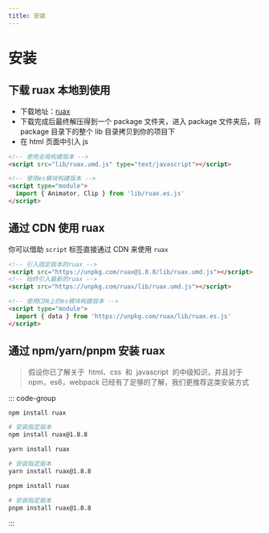 ```yaml
---
title: 安装
---
```


# 安装

## 下载 ruax 本地到使用

- 下载地址：[ruax](https://registry.npmmirror.com/ruax/download/ruax-1.8.8.tgz)
- 下载完成后最终解压得到一个 package 文件夹，进入 package 文件夹后，将 package 目录下的整个 lib 目录拷贝到你的项目下
- 在 html 页面中引入 js

```html
<!-- 使用全局构建版本 -->
<script src="lib/ruax.umd.js" type="text/javascript"></script>
```

```html
<!-- 使用es模块构建版本 -->
<script type="module">
  import { Animator, Clip } from 'lib/ruax.es.js'
</script>
```

## 通过 CDN 使用 ruax

你可以借助 `script` 标签直接通过 CDN 来使用 `ruax`

```html
<!-- 引入固定版本的ruax -->
<script src="https://unpkg.com/ruax@1.8.8/lib/ruax.umd.js"></script>
<!-- 始终引入最新的ruax -->
<script src="https://unpkg.com/ruax/lib/ruax.umd.js"></script>
```

```html
<!-- 使用CDN上的es模块构建版本 -->
<script type="module">
  import { data } from 'https://unpkg.com/ruax/lib/ruax.es.js'
</script>
```

## 通过 npm/yarn/pnpm 安装 ruax

> 假设你已了解关于  html、css  和  javascript  的中级知识，并且对于 npm，es6，webpack 已经有了足够的了解，我们更推荐这类安装方式

::: code-group

```bash [npm]
npm install ruax

# 安装指定版本
npm install ruax@1.8.8
```

```bash [yarn]
yarn install ruax

# 安装指定版本
yarn install ruax@1.8.8
```

```bash [pnpm]
pnpm install ruax

# 安装指定版本
pnpm install ruax@1.8.8
```

:::
